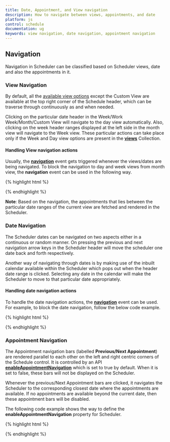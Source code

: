 ```yaml
---
title: Date, Appointment, and View navigation
description: How to navigate between views, appointments, and date
platform: js
control: schedule
documentation: ug
keywords: view navigation, date navigation, appointment navigation 
---
```

## Navigation

Navigation in Scheduler can be classified based on Scheduler views, date and also the appointments in it.

### View Navigation

By default, all the [available view options](#_Views "") except the Custom View are available at the top right corner of the Schedule header, which can be traverse through continuously as and when needed. 

Clicking on the particular date header in the Week/Work Week/Month/Custom View will navigate to the day view automatically. Also, clicking on the week header ranges displayed at the left side in the month view will navigate to the Week view. These particular actions can take place only if the Week and Day view options are present in the **[views](http://help.syncfusion.com/js/api/ejschedule#members:views "")** Collection.

#### Handling View navigation actions

Usually, the **[navigation](http://help.syncfusion.com/js/api/ejschedule#events:navigation "")** event gets triggered whenever the views/dates are being navigated. To block the navigation to day and week views from month view, the **navigation** event can be used in the following way.

{% highlight html %}


<div id="Schedule1"></div>



<script type="text/javascript">

$(function () {

$("#Schedule1").ejSchedule({

currentDate: new Date(2015, 11, 2),

appointmentSettings: {

dataSource: [{

Id: 100,

Subject: "Research on Sky Miracles",

StartTime: new Date(2015, 11, 2, 9, 00),

EndTime: new Date(2015, 11, 2, 10, 30)

}]

},

navigation: function (args) {

//args.target.currentTarget – target element which is clicked.

var target = $(args.target.currentTarget);

if (args.requestType == "viewNavigate" && (target.hasClass("e-headercells") || target.hasClass("e-monthheader") || target.hasClass("e-timecells")))

args.cancel = true;

}

});

});

</script>



{% endhighlight %}

**Note**: Based on the navigation, the appointments that lies between the particular date ranges of the current view are fetched and rendered in the Scheduler.

### Date Navigation

The Scheduler dates can be navigated on two aspects either in a continuous or random manner. On pressing the previous and next navigation arrow keys in the Scheduler header will move the scheduler one date back and forth respectively.

Another way of navigating through dates is by making use of the inbuilt calendar available within the Scheduler which pops out when the header date range is clicked. Selecting any date in the calendar will make the Scheduler to move to that particular date appropriately.

#### Handling date navigation actions

To handle the date navigation actions, the **[navigation](http://help.syncfusion.com/js/api/ejschedule#events:navigation "")** event can be used. For example, to block the date navigation, follow the below code example.

{% highlight html %}


<div id="Schedule1"></div>



<script type="text/javascript">

$(function () {

$("#Schedule1").ejSchedule({

currentDate: new Date(2015, 11, 2),

appointmentSettings: {

dataSource: [{

Id: 100,

Subject: "Research on Sky Miracles",

StartTime: new Date(2015, 11, 2, 9, 00),

EndTime: new Date(2015, 11, 2, 10, 30)

}]

},

navigation: function (args) {

//args.target – target element which is clicked.

//args.currentDate – current date of the Scheduler.

//args.requestType – Specifies the navigation type.

if (args.requestType == "dateNavigate")

args.cancel = true;

}

});

});

</script>



{% endhighlight %}

### Appointment Navigation

The Appointment navigation bars (labelled **Previous/Next Appointment**) are rendered parallel to each other on the left and right centric corners of the Schedule control. It is controlled by an API **[enableAppointmentNavigation](http://help.syncfusion.com/js/api/ejschedule#members:enableappointmentnavigation "")** which is set to true by default. When it is set to false, these bars will not be displayed on the Scheduler.

Whenever the previous/Next Appointment bars are clicked, it navigates the Scheduler to the corresponding closest date where the appointments are available. If no appointments are available beyond the current date, then these appointment bars will be disabled.   

The following code example shows the way to define the **enableAppointmentNavigation** property for Scheduler.

{% highlight html %}


<div id="Schedule1"></div>



<script type="text/javascript">

$(function () {

$("#Schedule1").ejSchedule({

currentDate: new Date(2015, 11, 2),

enableAppointmentNavigation: true,

appointmentSettings: {

dataSource: [{

Id: 100,

Subject: "Research on Sky Miracles",

StartTime: new Date(2015, 11, 7, 9, 00),

EndTime: new Date(2015, 11, 7, 10, 30)

}]

}

});

});

</script>



{% endhighlight %}

